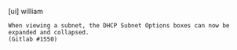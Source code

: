 [ui] william

    When viewing a subnet, the DHCP Subnet Options boxes can now be
    expanded and collapsed.
    (Gitlab #1550)

